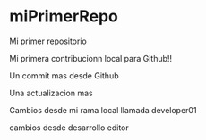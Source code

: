 # miPrimerRepo
Mi primer repositorio

Mi primera contribucionn local para Github!!

Un commit mas desde Github

Una actualizacion mas

Cambios desde mi rama local llamada developer01

cambios desde desarrollo editor
